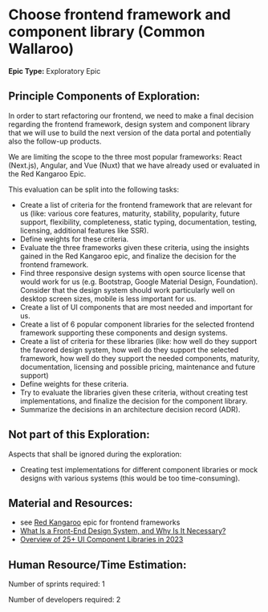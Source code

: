 # Choose frontend framework and component library (Common Wallaroo)

**Epic Type:** Exploratory Epic

## Principle Components of Exploration:

In order to start refactoring our frontend, we need to make a final decision regarding the frontend framework, design system and  component library that we will use to build the next version of the data portal and potentially also the follow-up products.

We are limiting the scope to the three most popular frameworks: React (Next.js), Angular, and Vue (Nuxt) that we have already used or evaluated in the Red Kangaroo Epic.

This evaluation can be split into the following tasks:
- Create a list of criteria for the frontend framework that are relevant for us (like: various core features, maturity, stability, popularity, future support, flexibility, completeness, static typing, documentation, testing, licensing, additional features like SSR).
- Define weights for these criteria.
- Evaluate the three frameworks given these criteria, using the insights gained in the Red Kangaroo epic, and finalize the decision for the frontend framework.
- Find three responsive design systems with open source license that would work for us (e.g. Bootstrap, Google Material Design, Foundation). Consider that the design system should work particularly well on desktop screen sizes, mobile is less important for us.
- Create a list of UI components that are most needed and important for us.
- Create a list of 6 popular component libraries for the selected frontend framework supporting these components and design systems.
- Create a list of criteria for these libraries (like: how well do they support the favored design system, how well do they support the selected framework, how well do they support the needed components, maturity, documentation, licensing and possible pricing, maintenance and future support)
- Define weights for these criteria.
- Try to evaluate the libraries given these criteria, without creating test implementations, and finalize the decision for the component library.
- Summarize the decisions in an architecture decision record (ADR).

## Not part of this Exploration:

Aspects that shall be ignored during the exploration:

- Creating test implementations for different component libraries or mock designs with various systems (this would be too time-consuming).

## Material and Resources:

- see [Red Kangaroo](../31-red-kangaroo/technical_specifications.md) epic for frontend frameworks
- [What Is a Front-End Design System, and Why Is It Necessary?](https://semaphoreci.com/blog/front-end-design-system)
- [Overview of 25+ UI Component Libraries in 2023](https://www.builder.io/blog/25-plus-ui-component-libraries)

## Human Resource/Time Estimation:

Number of sprints required: 1

Number of developers required: 2
